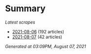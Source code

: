 # Summary
*Latest scrapes*
* [2021-08-06](https://github.com/nuuuwan/news_lk/blob/data/news_lk.2021-08-06.json) (192 articles)
* [2021-08-07](https://github.com/nuuuwan/news_lk/blob/data/news_lk.2021-08-07.json) (42 articles)

*Generated at 03:09PM, August 07, 2021*